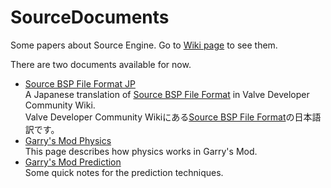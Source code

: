 # SourceDocuments
Some papers about Source Engine.  Go to [Wiki page](../../wiki/) to see them.

There are two documents available for now.

- [Source BSP File Format JP](../../wiki/Source-BSP-Format-JP)  
    A Japanese translation of [Source BSP File Format][SourceBSP] in Valve Developer Community Wiki.  
    Valve Developer Community Wikiにある[Source BSP File Format][SourceBSP]の日本語訳です。
- [Garry's Mod Physics](../../wiki/Garry's-Mod-Physics)  
    This page describes how physics works in Garry's Mod.
- [Garry's Mod Prediction](../../wiki/Garry's-Mod-Prediction)  
    Some quick notes for the prediction techniques.

[SourceBSP]: https://developer.valvesoftware.com/wiki/Source_BSP_File_Format

